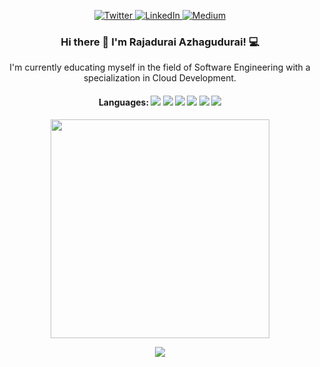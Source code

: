 <p align = "center">
  <a href="https://twitter.com/RajaduraiAz" target="_blank">
    <img src = "https://img.shields.io/badge/twitter-%231DA1F2.svg?&style=for-the-badge&logo=twitter&logoColor=white" alt = "Twitter" />
  </a>
  <a href="https://www.linkedin.com/in/RajaduraiAz" target="_blank">
    <img src = "https://img.shields.io/badge/linkedin-%230077B5.svg?&style=for-the-badge&logo=linkedin&logoColor=white" alt = "LinkedIn" />
  </a>
  <a href="https://medium.com/@RajaduraiAz" target="_blank">
    <img src = "https://img.shields.io/badge/medium-%2312100E.svg?&style=for-the-badge&logo=medium&logoColor=white" alt = "Medium" />
  </a>
</p>

 
<h3 align = "center">
 Hi there 👋 I'm Rajadurai Azhagudurai!  💻
</h3>
  
 <p align="center">
I'm currently educating myself in the field of Software Engineering with a specialization in Cloud Development.
</p>


<h4 align = "center">
  Languages: <img src="https://img.shields.io/badge/java-%23ED8B00.svg?&style=for-the-badge&logo=java&logoColor=white"> <img src="https://img.shields.io/badge/c%23%20-%23239120.svg?&style=for-the-badge&logo=c-sharp&logoColor=white"> <img src="https://img.shields.io/badge/python%20-%2314354C.svg?&style=for-the-badge&logo=python&logoColor=white"> <img src="https://img.shields.io/badge/html5%20-%23E34F26.svg?&style=for-the-badge&logo=html5&logoColor=white"> <img src="https://img.shields.io/badge/css3%20-%231572B6.svg?&style=for-the-badge&logo=css3&logoColor=white"> <img src="https://img.shields.io/badge/javascript%20-%23323330.svg?&style=for-the-badge&logo=javascript&logoColor=%23F7DF1E">
  </h4>
  
  <p align="center">
 
  </p>

<p align='center'>
  <a href="#"><img src="https://github-readme-stats.vercel.app/api?username=RajaduraiAz&show_icons=true&title_color=ff9999&icon_color=ffffff&text_color=ccff99&bg_color=000000&count_private=true&theme=dark" width="350"></a>
  
</p>

<p align='center'>
  <img src="https://visitor-badge.laobi.icu/badge?page_id=keenal" />
</p>

